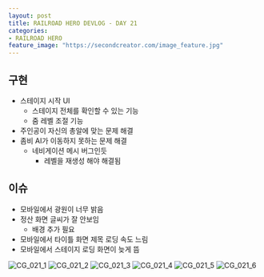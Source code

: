 ```yaml
---
layout: post
title: RAILROAD HERO DEVLOG - DAY 21
categories:
- RAILROAD HERO
feature_image: "https://secondcreator.com/image_feature.jpg"
---
```


## 구현
- 스테이지 시작 UI
  - 스테이지 전체를 확인할 수 있는 기능
  - 줌 레벨 조절 기능
- 주인공이 자신의 총알에 맞는 문제 해결
- 좀비 AI가 이동하지 못하는 문제 해결
  - 네비게이션 메시 버그인듯
    - 레벨을 재생성 해야 해결됨

## 이슈
- 모바일에서 광원이 너무 밝음
- 정산 화면 글씨가 잘 안보임
  - 배경 추가 필요
- 모바일에서 타이틀 화면 제목 로딩 속도 느림
- 모바일에서 스테이지 로딩 화면이 늦게 뜸

![CG_021_1](https://secondcreator.com/blog/imgs/CG_021_1.PNG)
![CG_021_2](https://secondcreator.com/blog/imgs/CG_021_2.PNG)
![CG_021_3](https://secondcreator.com/blog/imgs/CG_021_3.PNG)
![CG_021_4](https://secondcreator.com/blog/imgs/CG_021_4.PNG)
![CG_021_5](https://secondcreator.com/blog/imgs/CG_021_5.PNG)
![CG_021_6](https://secondcreator.com/blog/imgs/CG_021_6.PNG)
